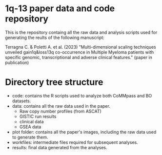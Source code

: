 # 1q-13 paper data and code repository
This is the repository containg all the raw data and analysis scripts used for generating the reults of the following manuscript: 

Terragna C. & Poletti A. et al. (2023) "Multi-dimensional scaling techniques unveiled gain1q&loss13q co-occurrence in Multiple Myeloma patients with specific genomic, transcriptional and adverse clinical features." (paper in publication) 

# Directory tree structure
- code: contains the R scripts used to analyze both CoMMpass and BO datasets.
- data: contains all the raw data used in the paper.
    - Raw copy number profiles (from ASCAT)
    - GISTIC run results
    - clinical data
    - GSEA data
- plot folder: contains all the paper's images, including the raw data used to generate them.
- workfiles: intermediate files required for subsequent analyses.
- results: final data generated from the analyses.
